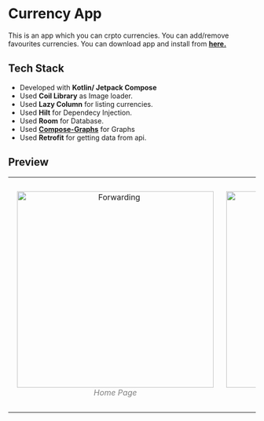 # Currency App

This is an app which you can crpto currencies. You can add/remove favourites currencies.
You can download app and install from **[here.](https://github.com/SaidAtmaca/Countries/raw/master/apks/contries-14-11-2022_v2.apk)**

## Tech Stack

- Developed with **Kotlin/ Jetpack Compose**
- Used **Coil Library** as Image loader.
- Used **Lazy Column** for listing currencies.
- Used **Hilt** for Dependecy Injection.
- Used **Room** for Database.
- Used **[Compose-Graphs](https://github.com/jaikeerthick/Composable-Graphs)** for Graphs
- Used **Retrofit** for getting data from api.

## Preview

<table><tr>
<td> 
  <p align="center" style="padding: 10px">
    <img alt="Forwarding" src="https://github.com/saidAtmaca98/CurrencyApp/assets/121804004/df3fc2e8-436d-482a-9c19-b008bf55fb4a" width="400">
    <br>
    <em style="color: grey">Home Page</em>
  </p> 
</td>
<td> 
  <p align="center">
    <img alt="Routing" src="https://github.com/saidAtmaca98/CurrencyApp/assets/121804004/b16e57ef-ca27-4851-80c3-1584adebf66e" width="400">
    <br>
    <em style="color: grey">Detail Page</em>
  </p> 
</td>
</tr></table>